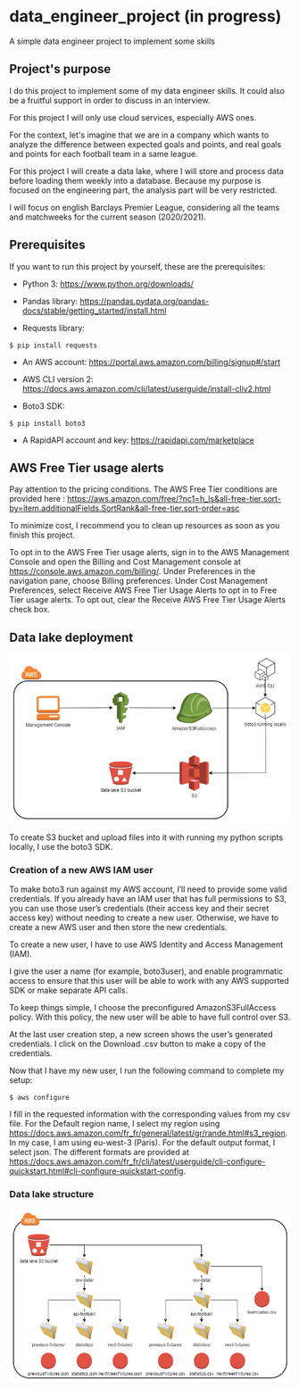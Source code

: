 # data_engineer_project (in progress)
A simple data engineer project to implement some skills

## Project's purpose
I do this project to implement some of my data engineer skills. It could also be a fruitful support in order to discuss in an interview.

For this project I will only use cloud services, especially AWS ones.

For the context, let's imagine that we are in a company which wants to analyze the difference between expected goals and points, and real goals and points for each football team in a same league.

For this project I will create a data lake, where I will store and process data before loading them weekly into a database.
Because my purpose is focused on the engineering part, the analysis part will be very restricted.

I will focus on english Barclays Premier League, considering all the teams and matchweeks for the current season (2020/2021).

## Prerequisites

If you want to run this project by yourself, these are the prerequisites:

- Python 3: https://www.python.org/downloads/

- Pandas library: https://pandas.pydata.org/pandas-docs/stable/getting_started/install.html

- Requests library:
```shell
$ pip install requests
```

- An AWS account: https://portal.aws.amazon.com/billing/signup#/start

- AWS CLI version 2: https://docs.aws.amazon.com/cli/latest/userguide/install-cliv2.html

- Boto3 SDK:
```shell
$ pip install boto3
```

- A RapidAPI account and key: https://rapidapi.com/marketplace

## AWS Free Tier usage alerts

Pay attention to the pricing conditions. The AWS Free Tier conditions are provided here :
https://aws.amazon.com/free/?nc1=h_ls&all-free-tier.sort-by=item.additionalFields.SortRank&all-free-tier.sort-order=asc

To minimize cost, I recommend you to clean up resources as soon as you finish this project.

To opt in to the AWS Free Tier usage alerts, sign in to the AWS Management Console and open the Billing and Cost Management console at https://console.aws.amazon.com/billing/.
Under Preferences in the navigation pane, choose Billing preferences.
Under Cost Management Preferences, select Receive AWS Free Tier Usage Alerts to opt in to Free Tier usage alerts. To opt out, clear the Receive AWS Free Tier Usage Alerts check box.

## Data lake deployment

![](images/datalakeDeployment.png)

To create S3 bucket and upload files into it with running my python scripts locally, I use the boto3 SDK.

### Creation of a new AWS IAM user

To make boto3 run against my AWS account, I’ll need to provide some valid credentials. If you already have an IAM user that has full permissions to S3, you can use those user’s credentials (their access key and their secret access key) without needing to create a new user. Otherwise, we have to create a new AWS user and then store the new credentials.

To create a new user, I have to use AWS Identity and Access Management (IAM).

I give the user a name (for example, boto3user), and enable programmatic access to ensure that this user will be able to work with any AWS supported SDK or make separate API calls.

To keep things simple, I choose the preconfigured AmazonS3FullAccess policy. With this policy, the new user will be able to have full control over S3.

At the last user creation step, a new screen shows the user’s generated credentials. I click on the Download .csv button to make a copy of the credentials.

Now that I have my new user, I run the following command to complete my setup:
```shell
$ aws configure
```
I fill in the requested information with the corresponding values from my csv file.
For the Default region name, I select my region using https://docs.aws.amazon.com/fr_fr/general/latest/gr/rande.html#s3_region. In my case, I am using eu-west-3 (Paris).
For the default output format, I select json. The different formats are provided at https://docs.aws.amazon.com/fr_fr/cli/latest/userguide/cli-configure-quickstart.html#cli-configure-quickstart-config.

### Data lake structure

![](images/datalakeStructure.png)
